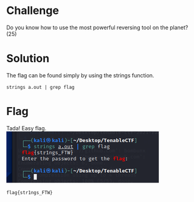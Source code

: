 # Challenge
Do you know how to use the most powerful reversing tool on the planet? (25)

# Solution
The flag can be found simply by using the strings function.

```
strings a.out | grep flag
```

# Flag
Tada! Easy flag.
![strings](./strings_FTW.PNG)

```
flag{str1ngs_FTW}
```
